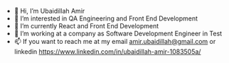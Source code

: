 - 👋 Hi, I’m Ubaidillah Amir
- 👀 I’m interested in QA Engineering and Front End Development
- 🌱 I’m currently React and Front End Development
- 💞️ I’m working at a company as Software Development Engineer in Test
- 📫 If you want to reach me at my email amir.ubaidillah@gmail.com or linkedin https://www.linkedin.com/in/ubaidillah-amir-1083505a/ 

<!---
amir-ubay/amir-ubay is a ✨ special ✨ repository because its `README.md` (this file) appears on your GitHub profile.
You can click the Preview link to take a look at your changes.
--->
